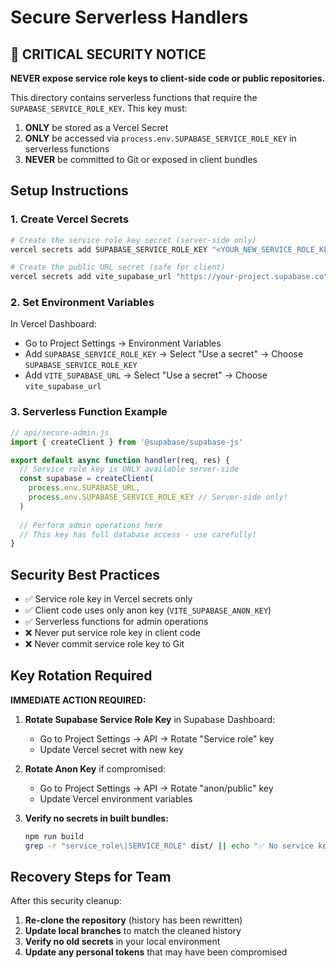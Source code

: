 # Secure Serverless Handlers

## 🚨 CRITICAL SECURITY NOTICE

**NEVER expose service role keys to client-side code or public repositories.**

This directory contains serverless functions that require the `SUPABASE_SERVICE_ROLE_KEY`. This key must:

1. **ONLY** be stored as a Vercel Secret
2. **ONLY** be accessed via `process.env.SUPABASE_SERVICE_ROLE_KEY` in serverless functions
3. **NEVER** be committed to Git or exposed in client bundles

## Setup Instructions

### 1. Create Vercel Secrets

```bash
# Create the service role key secret (server-side only)
vercel secrets add SUPABASE_SERVICE_ROLE_KEY "<YOUR_NEW_SERVICE_ROLE_KEY>"

# Create the public URL secret (safe for client)
vercel secrets add vite_supabase_url "https://your-project.supabase.co"
```

### 2. Set Environment Variables

In Vercel Dashboard:
- Go to Project Settings → Environment Variables
- Add `SUPABASE_SERVICE_ROLE_KEY` → Select "Use a secret" → Choose `SUPABASE_SERVICE_ROLE_KEY`
- Add `VITE_SUPABASE_URL` → Select "Use a secret" → Choose `vite_supabase_url`

### 3. Serverless Function Example

```javascript
// api/secure-admin.js
import { createClient } from '@supabase/supabase-js'

export default async function handler(req, res) {
  // Service role key is ONLY available server-side
  const supabase = createClient(
    process.env.SUPABASE_URL,
    process.env.SUPABASE_SERVICE_ROLE_KEY // Server-side only!
  )
  
  // Perform admin operations here
  // This key has full database access - use carefully!
}
```

## Security Best Practices

- ✅ Service role key in Vercel secrets only
- ✅ Client code uses only anon key (`VITE_SUPABASE_ANON_KEY`)
- ✅ Serverless functions for admin operations
- ❌ Never put service role key in client code
- ❌ Never commit service role key to Git

## Key Rotation Required

**IMMEDIATE ACTION REQUIRED:**

1. **Rotate Supabase Service Role Key** in Supabase Dashboard:
   - Go to Project Settings → API → Rotate "Service role" key
   - Update Vercel secret with new key

2. **Rotate Anon Key** if compromised:
   - Go to Project Settings → API → Rotate "anon/public" key
   - Update Vercel environment variables

3. **Verify no secrets in built bundles:**
   ```bash
   npm run build
   grep -r "service_role\|SERVICE_ROLE" dist/ || echo "✅ No service keys found"
   ```

## Recovery Steps for Team

After this security cleanup:

1. **Re-clone the repository** (history has been rewritten)
2. **Update local branches** to match the cleaned history
3. **Verify no old secrets** in your local environment
4. **Update any personal tokens** that may have been compromised
